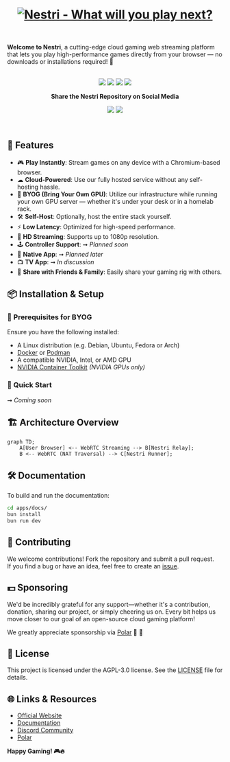 <div align="center">
<h1>

<a href="https://nestri.io" >
<img src="/apps/www/public/seo/banner.png" alt="Nestri - What will you play next?">
</a>

</h1>
</div>

&nbsp;
&nbsp;

**Welcome to Nestri**, a cutting-edge cloud gaming web streaming platform that lets you play high-performance games directly from your browser — no downloads or installations required! 🚀</strong>
<br/>
<br/>

</div>

<div align="center">

[![][github-release-shield]][github-release-link]
[![][discord-shield]][discord-link]
[![][github-license-shield]][github-license-link]
[![][github-stars-shield]][github-stars-link]

**Share the Nestri Repository on Social Media**

[![][share-x-shield]][share-x-link]
[![][share-reddit-shield]][share-reddit-link]

</div>
&nbsp;
&nbsp;

## 📌 Features
- 🎮 **Play Instantly**: Stream games on any device with a Chromium-based browser.  
- ☁ **Cloud-Powered**: Use our fully hosted service without any self-hosting hassle.  
- 🧰 **BYOG (Bring Your Own GPU)**: Utilize our infrastructure while running your own GPU server — whether it's under your desk or in a homelab rack.  
- 🛠 **Self-Host**: Optionally, host the entire stack yourself.  
- ⚡ **Low Latency**: Optimized for high-speed performance.  
- 🎥 **HD Streaming**: Supports up to 1080p resolution.  
- 🕹 **Controller Support**: ➞ *Planned soon*  
- 📱 **Native App**: ➞ *Planned later*  
- 📺 **TV App**: ➞ *In discussion*  
- 🎉 **Share with Friends & Family**: Easily share your gaming rig with others.  

## 📦 Installation & Setup  
### 🔧 Prerequisites for BYOG  
Ensure you have the following installed:  
- A Linux distribution (e.g. Debian, Ubuntu, Fedora or Arch)  
- [Docker](https://www.docker.com/get-started) or [Podman](https://podman.io/get-started)  
- A compatible NVIDIA, Intel, or AMD GPU  
- [NVIDIA Container Toolkit](https://docs.nvidia.com/datacenter/cloud-native/container-toolkit/latest/install-guide.html) *(NVIDIA GPUs only)*  

### 🚀 Quick Start  
➞ *Coming soon*  

## 🏗 Architecture Overview
```mermaid
graph TD;
    A[User Browser] <-- WebRTC Streaming --> B[Nestri Relay];
    B <-- WebRTC (NAT Traversal) --> C[Nestri Runner];
```

## 🛠 Documentation
To build and run the documentation:
```sh
cd apps/docs/
bun install
bun run dev
```

## 🤝 Contributing
We welcome contributions! Fork the repository and submit a pull request.  
If you find a bug or have an idea, feel free to create an [issue](https://github.com/nestrilabs/nestri/issues).

## 💵 Sponsoring
We'd be incredibly grateful for any support—whether it's a contribution, donation, sharing our project, or simply cheering us on. Every bit helps us move closer to our goal of an open-source cloud gaming platform!  

We greatly appreciate sponsorship via [Polar](https://polar.sh/nestri) 🧡 
🧡

## 📜 License
This project is licensed under the AGPL-3.0 license. See the [LICENSE](https://github.com/nestrilabs/nestri?tab=AGPL-3.0-1-ov-file#readme) file for details.

## 🌐 Links & Resources
- [Official Website](https://nestri.io)
- [Documentation](https://github.com/nestrilabs/nestri/tree/main/apps/docs)
- [Discord Community](https://discord.com/invite/Y6etn3qKZ3)
- [Polar](https://polar.sh/nestri)

**Happy Gaming! 🎮🔥**


[github-release-link]: https://github.com/nestriness/nestri/releases
[github-release-shield]: https://img.shields.io/github/v/release/nestriness/nestri?color=369eff&labelColor=black&logo=github&style=flat-square
[discord-shield]: https://img.shields.io/discord/1080111004698021909?color=5865F2&label=discord&labelColor=black&logo=discord&logoColor=white&style=flat-square
[discord-link]: https://discord.com/invite/Y6etn3qKZ3
[github-license-shield]: https://img.shields.io/github/license/nestriness/nestri?color=white&labelColor=black&style=flat-square
[github-license-link]: https://github.com/nestriness/nestri/blob/main/LICENSE
[github-stars-shield]: https://img.shields.io/github/stars/nestriness/nestri?color=ffcb47&labelColor=black&style=flat-square
[github-stars-link]: https://github.com/nestriness/nestri/network/stargazers
[share-x-shield]: https://img.shields.io/badge/-share%20on%20x-black?labelColor=black&logo=x&logoColor=white&style=flat-square
[share-x-link]: https://twitter.com/intent/tweet?text=Hey%2C%20check%20out%20this%20Github%20repository.%20It%20is%20an%20open-source%20self-hosted%20Geforce%20Now%20alternative.&url=https%3A%2F%2Fgithub.com%2Fnestriness%2Fnestri
[share-reddit-shield]: https://img.shields.io/badge/-share%20on%20reddit-black?labelColor=black&logo=reddit&logoColor=white&style=flat-square
[share-reddit-link]: https://www.reddit.com/submit?title=Hey%2C%20check%20out%20this%20Github%20repository.%20It%20is%20an%20open-source%20self-hosted%20Geforce%20Now%20alternative.&url=https%3A%2F%2Fgithub.com%2Fnestriness%2Fnestri
[image-overview]: assets/banner.png
[website-link]: https://nestri.io
[neko-url]: https://github.com/m1k1o/neko
[image-star]: assets/star-us.png
[moq-github-url]: https://quic.video
[vmaf-cuda-link]: https://developer.nvidia.com/blog/calculating-video-quality-using-nvidia-gpus-and-vmaf-cuda/
